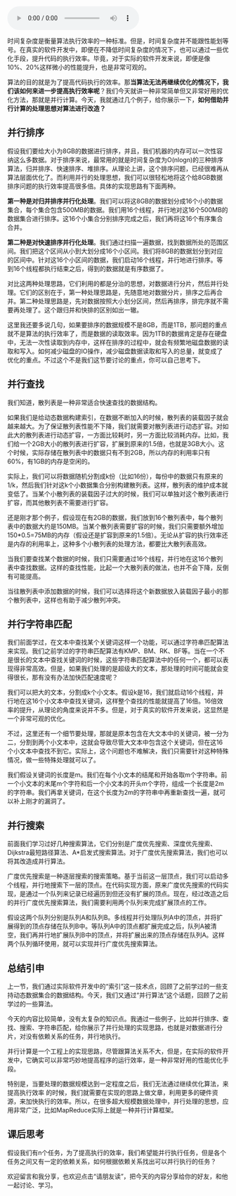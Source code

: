<audio title="51 _ 并行算法：如何利用并行处理提高算法的执行效率？" src="https://static001.geekbang.org/resource/audio/b7/13/b754a135eb40b85fc2yy4676aa1c0c13.mp3" controls="controls"></audio> 
<p>时间复杂度是衡量算法执行效率的一种标准。但是，时间复杂度并不能跟性能划等号。在真实的软件开发中，即便在不降低时间复杂度的情况下，也可以通过一些优化手段，提升代码的执行效率。毕竟，对于实际的软件开发来说，即便是像10%、20%这样微小的性能提升，也是非常可观的。</p><p>算法的目的就是为了提高代码执行的效率。那<strong>当算法无法再继续优化的情况下，我们该如何来进一步提高执行效率呢</strong>？我们今天就讲一种非常简单但又非常好用的优化方法，那就是并行计算。今天，我就通过几个例子，给你展示一下，<strong><span class="orange">如何借助并行计算的处理思想对算法进行改造？</span></strong></p><h2>并行排序</h2><p>假设我们要给大小为8GB的数据进行排序，并且，我们机器的内存可以一次性容纳这么多数据。对于排序来说，最常用的就是时间复杂度为O(nlogn)的三种排序算法，归并排序、快速排序、堆排序。从理论上讲，这个排序问题，已经很难再从算法层面优化了。而利用并行的处理思想，我们可以很轻松地将这个给8GB数据排序问题的执行效率提高很多倍。具体的实现思路有下面两种。</p><p><strong>第一种是对归并排序并行化处理</strong>。我们可以将这8GB的数据划分成16个小的数据集合，每个集合包含500MB的数据。我们用16个线程，并行地对这16个500MB的数据集合进行排序。这16个小集合分别排序完成之后，我们再将这16个有序集合合并。</p><!-- [[[read_end]]] --><p><strong>第二种是对快速排序并行化处理</strong>。我们通过扫描一遍数据，找到数据所处的范围区间。我们把这个区间从小到大划分成16个小区间。我们将8GB的数据划分到对应的区间中。针对这16个小区间的数据，我们启动16个线程，并行地进行排序。等到16个线程都执行结束之后，得到的数据就是有序数据了。</p><p>对比这两种处理思路，它们利用的都是分治的思想，对数据进行分片，然后并行处理。它们的区别在于，第一种处理思路是，先随意地对数据分片，排序之后再合并。第二种处理思路是，先对数据按照大小划分区间，然后再排序，排完序就不需要再处理了。这个跟归并和快排的区别如出一辙。</p><p>这里我还要多说几句，如果要排序的数据规模不是8GB，而是1TB，那问题的重点就不是算法的执行效率了，而是数据的读取效率。因为1TB的数据肯定是存在硬盘中，无法一次性读取到内存中，这样在排序的过程中，就会有频繁地磁盘数据的读取和写入。如何减少磁盘的IO操作，减少磁盘数据读取和写入的总量，就变成了优化的重点。不过这个不是我们这节要讨论的重点，你可以自己思考下。</p><h2>并行查找</h2><p>我们知道，散列表是一种非常适合快速查找的数据结构。</p><p>如果我们是给动态数据构建索引，在数据不断加入的时候，散列表的装载因子就会越来越大。为了保证散列表性能不下降，我们就需要对散列表进行动态扩容。对如此大的散列表进行动态扩容，一方面比较耗时，另一方面比较消耗内存。比如，我们给一个2GB大小的散列表进行扩容，扩展到原来的1.5倍，也就是3GB大小。这个时候，实际存储在散列表中的数据只有不到2GB，所以内存的利用率只有60%，有1GB的内存是空闲的。</p><p>实际上，我们可以将数据随机分割成k份（比如16份），每份中的数据只有原来的1/k，然后我们针对这k个小数据集合分别构建散列表。这样，散列表的维护成本就变低了。当某个小散列表的装载因子过大的时候，我们可以单独对这个散列表进行扩容，而其他散列表不需要进行扩容。</p><p>还是刚才那个例子，假设现在有2GB的数据，我们放到16个散列表中，每个散列表中的数据大约是150MB。当某个散列表需要扩容的时候，我们只需要额外增加150*0.5=75MB的内存（假设还是扩容到原来的1.5倍）。无论从扩容的执行效率还是内存的利用率上，这种多个小散列表的处理方法，都要比大散列表高效。</p><p>当我们要查找某个数据的时候，我们只需要通过16个线程，并行地在这16个散列表中查找数据。这样的查找性能，比起一个大散列表的做法，也并不会下降，反倒有可能提高。</p><p>当往散列表中添加数据的时候，我们可以选择将这个新数据放入装载因子最小的那个散列表中，这样也有助于减少散列冲突。</p><h2>并行字符串匹配</h2><p>我们前面学过，在文本中查找某个关键词这样一个功能，可以通过字符串匹配算法来实现。我们之前学过的字符串匹配算法有KMP、BM、RK、BF等。当在一个不是很长的文本中查找关键词的时候，这些字符串匹配算法中的任何一个，都可以表现得非常高效。但是，如果我们处理的是超级大的文本，那处理的时间可能就会变得很长，那有没有办法加快匹配速度呢？</p><p>我们可以把大的文本，分割成k个小文本。假设k是16，我们就启动16个线程，并行地在这16个小文本中查找关键词，这样整个查找的性能就提高了16倍。16倍效率的提升，从理论的角度来说并不多。但是，对于真实的软件开发来说，这显然是一个非常可观的优化。</p><p>不过，这里还有一个细节要处理，那就是原本包含在大文本中的关键词，被一分为二，分割到两个小文本中，这就会导致尽管大文本中包含这个关键词，但在这16个小文本中查找不到它。实际上，这个问题也不难解决，我们只需要针对这种特殊情况，做一些特殊处理就可以了。</p><p>我们假设关键词的长度是m。我们在每个小文本的结尾和开始各取m个字符串。前一个小文本的末尾m个字符和后一个小文本的开头m个字符，组成一个长度是2m的字符串。我们再拿关键词，在这个长度为2m的字符串中再重新查找一遍，就可以补上刚才的漏洞了。</p><h2>并行搜索</h2><p>前面我们学习过好几种搜索算法，它们分别是广度优先搜索、深度优先搜索、Dijkstra最短路径算法、A*启发式搜索算法。对于广度优先搜索算法，我们也可以将其改造成并行算法。</p><p>广度优先搜索是一种逐层搜索的搜索策略。基于当前这一层顶点，我们可以启动多个线程，并行地搜索下一层的顶点。在代码实现方面，原来广度优先搜索的代码实现，是通过一个队列来记录已经遍历到但还没有扩展的顶点。现在，经过改造之后的并行广度优先搜索算法，我们需要利用两个队列来完成扩展顶点的工作。</p><p>假设这两个队列分别是队列A和队列B。多线程并行处理队列A中的顶点，并将扩展得到的顶点存储在队列B中。等队列A中的顶点都扩展完成之后，队列A被清空，我们再并行地扩展队列B中的顶点，并将扩展出来的顶点存储在队列A。这样两个队列循环使用，就可以实现并行广度优先搜索算法。</p><h2>总结引申</h2><p>上一节，我们通过实际软件开发中的“索引”这一技术点，回顾了之前学过的一些支持动态数据集合的数据结构。今天，我们又通过“并行算法”这个话题，回顾了之前学过的一些算法。</p><p>今天的内容比较简单，没有太复杂的知识点。我通过一些例子，比如并行排序、查找、搜索、字符串匹配，给你展示了并行处理的实现思路，也就是对数据进行分片，对没有依赖关系的任务，并行地执行。</p><p>并行计算是一个工程上的实现思路，尽管跟算法关系不大，但是，在实际的软件开发中，它确实可以非常巧妙地提高程序的运行效率，是一种非常好用的性能优化手段。</p><p>特别是，当要处理的数据规模达到一定程度之后，我们无法通过继续优化算法，来提高执行效率 的时候，我们就需要在实现的思路上做文章，利用更多的硬件资源，来加快执行的效率。所以，在很多超大规模数据处理中，并行处理的思想，应用非常广泛，比如MapReduce实际上就是一种并行计算框架。</p><h2>课后思考</h2><p>假设我们有n个任务，为了提高执行的效率，我们希望能并行执行任务，但是各个任务之间又有一定的依赖关系，如何根据依赖关系找出可以并行执行的任务？</p><p>欢迎留言和我分享，也欢迎点击“<span class="orange">请朋友读</span>”，把今天的内容分享给你的好友，和他一起讨论、学习。</p>